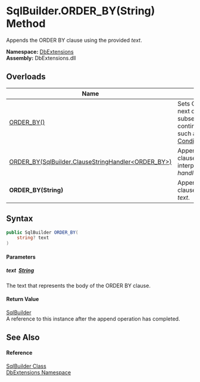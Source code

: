 SqlBuilder.ORDER_BY(String) Method
==================================
Appends the ORDER BY clause using the provided *text*.
  
**Namespace:** [DbExtensions][1]  
**Assembly:** DbExtensions.dll

Overloads
---------

| Name                                                       | Description                                                                                                                                           |
| ---------------------------------------------------------- | ----------------------------------------------------------------------------------------------------------------------------------------------------- |
| [ORDER_BY()][2]                                            | Sets ORDER BY as the next clause, to be used by subsequent calls to clause continuation methods, such as [_If(Boolean, ConditionalStringHandler)][3]. |
| [ORDER_BY(SqlBuilder.ClauseStringHandler&lt;ORDER_BY>)][4] | Appends the ORDER BY clause using the provided interpolated string *handler*.                                                                         |
| **ORDER_BY(String)**                                       | Appends the ORDER BY clause using the provided *text*.                                                                                                |


Syntax
------

```csharp
public SqlBuilder ORDER_BY(
	string? text
)
```

#### Parameters

##### *text*  [String][5]
The text that represents the body of the ORDER BY clause.

#### Return Value
[SqlBuilder][6]  
A reference to this instance after the append operation has completed.

See Also
--------

#### Reference
[SqlBuilder Class][6]  
[DbExtensions Namespace][1]  

[1]: ../README.md
[2]: ORDER_BY.md
[3]: _If.md
[4]: ORDER_BY_1.md
[5]: https://learn.microsoft.com/dotnet/api/system.string
[6]: README.md
